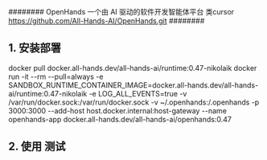 ######## OpenHands 一个由 AI 驱动的软件开发智能体平台 类cursor https://github.com/All-Hands-AI/OpenHands.git ########
## 1. 安装部署
docker pull docker.all-hands.dev/all-hands-ai/runtime:0.47-nikolaik
docker run -it --rm --pull=always     -e SANDBOX_RUNTIME_CONTAINER_IMAGE=docker.all-hands.dev/all-hands-ai/runtime:0.47-nikolaik     -e LOG_ALL_EVENTS=true     -v /var/run/docker.sock:/var/run/docker.sock     -v ~/.openhands:/.openhands     -p 3000:3000     --add-host host.docker.internal:host-gateway     --name openhands-app     docker.all-hands.dev/all-hands-ai/openhands:0.47

## 2. 使用 测试



